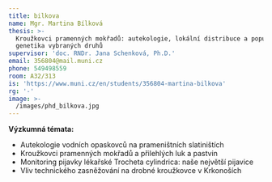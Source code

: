 ```yaml
---
title: bilkova
name: Mgr. Martina Bílková
thesis: >-
  Kroužkovci pramenných mokřadů: autekologie, lokální distribuce a populační
  genetika vybraných druhů
supervisor: 'doc. RNDr. Jana Schenková, Ph.D.'
email: 356804@mail.muni.cz
phone: 549498559
room: A32/313
is: 'https://www.muni.cz/en/students/356804-martina-bilkova'
rg: '-'
image: >-
  /images/phd_bilkova.jpg
---
```

**Výzkumná témata:**

* Autekologie vodních opaskovců na prameništních slatiništích
* Kroužkovci pramenných mokřadů a přilehlých luk a pastvin
* Monitoring pijavky lékařské Trocheta cylindrica: naše největší pijavice
* Vliv technického zasněžování na drobné kroužkovce v Krkonoších
